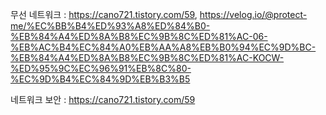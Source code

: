무선 네트워크 : https://cano721.tistory.com/59, https://velog.io/@protect-me/%EC%BB%B4%ED%93%A8%ED%84%B0-%EB%84%A4%ED%8A%B8%EC%9B%8C%ED%81%AC-06-%EB%AC%B4%EC%84%A0%EB%AA%A8%EB%B0%94%EC%9D%BC-%EB%84%A4%ED%8A%B8%EC%9B%8C%ED%81%AC-KOCW-%ED%95%9C%EC%96%91%EB%8C%80-%EC%9D%B4%EC%84%9D%EB%B3%B5

네트워크 보안 : https://cano721.tistory.com/59
